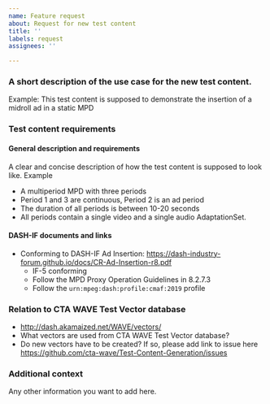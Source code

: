 ```yaml
---
name: Feature request
about: Request for new test content
title: ''
labels: request
assignees: ''

---
```


### A short description of the use case for the new test content.
Example: This test content is supposed to demonstrate the insertion of a midroll ad in a static MPD

### Test content requirements

#### General description and requirements
A clear and concise description of how the test content is supposed to look like. Example
* A multiperiod MPD with three periods
* Period 1 and 3 are continuous, Period 2 is an ad period
* The duration of all periods is between 10-20 seconds
* All periods contain a single video and a single audio AdaptationSet.

#### DASH-IF documents and links
* Conforming to DASH-IF Ad Insertion: https://dash-industry-forum.github.io/docs/CR-Ad-Insertion-r8.pdf
  * IF-5 conforming
  * Follow the MPD Proxy Operation Guidelines in 8.2.7.3
  * Follow the `urn:mpeg:dash:profile:cmaf:2019` profile

### Relation to CTA WAVE Test Vector database
* http://dash.akamaized.net/WAVE/vectors/
* What vectors are used from CTA WAVE Test Vector database?
* Do new vectors have to be created? If so, please add link to issue here https://github.com/cta-wave/Test-Content-Generation/issues

### Additional context
Any other information you want to add here.
